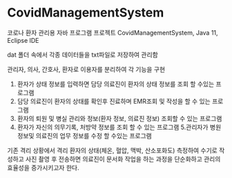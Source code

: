 # CovidManagementSystem
코로나 환자 관리용 자바 프로그램 프로젝트 CovidManagementSystem, Java 11, Eclipse IDE 

dat 폴더 속에서 각종 데이터들을 txt파일로 저장하여 관리함

관리자, 의사, 간호사, 환자로 이용자를 분리하여 각 기능을 구현

1. 환자가 상태 정보를 입력하면 담당 의료진이 환자의 상태 정보를 조회 할 수있는 프로그램
2. 담당 의료진이 환자의 상태를 확인후 진료하며 EMR조회 및 작성을 할 수 있는 프로그램
3. 환자의 퇴원 및 병실 관리와 정보(환자 정보, 의료진 정보) 조회할 수 있는 프로그램
4. 환자가 자신의 의무기록, 처방약 정보를 조회 할 수 있는 프로그램
5.관리자가 병원 정보및 의료진의 업무 정보를 수정 할 수있는 프로그램 

기존 격리 상황에서 격리 환자의 상태(체온, 혈압, 맥박, 산소포화도) 측정하여 수기로 작성하고 사진 촬영 후 전송하면 의료진이 문서화 작업을 하는 과정을 단순화하고 관리의 효율성을 증가시키고자 한다.


